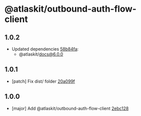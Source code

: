 # @atlaskit/outbound-auth-flow-client

## 1.0.2
- Updated dependencies [58b84fa](https://bitbucket.org/atlassian/atlaskit-mk-2/commits/58b84fa):
  - @atlaskit/docs@6.0.0

## 1.0.1
- [patch] Fix dist/ folder [20a099f](https://bitbucket.org/atlassian/atlaskit-mk-2/commits/20a099f)

## 1.0.0
- [major] Add @atlaskit/outbound-auth-flow-client [2ebc128](https://bitbucket.org/atlassian/atlaskit-mk-2/commits/2ebc128)
